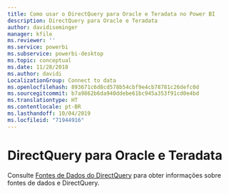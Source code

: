 ```yaml
---
title: Como usar o DirectQuery para Oracle e Teradata no Power BI
description: DirectQuery para Oracle e Teradata
author: davidiseminger
manager: kfile
ms.reviewer: ''
ms.service: powerbi
ms.subservice: powerbi-desktop
ms.topic: conceptual
ms.date: 11/28/2018
ms.author: davidi
LocalizationGroup: Connect to data
ms.openlocfilehash: 893671c6d8cd578b54cbf9e4cb78781c26defc0d
ms.sourcegitcommit: b7a9862b6da940ddebe61bc945a353f91cd0e4bd
ms.translationtype: HT
ms.contentlocale: pt-BR
ms.lasthandoff: 10/04/2019
ms.locfileid: "71944916"
---
```

# <a name="directquery-for-oracle-and-teradata"></a>DirectQuery para Oracle e Teradata 
Consulte [Fontes de Dados do DirectQuery](desktop-directquery-data-sources.md) para obter informações sobre fontes de dados e DirectQuery.


